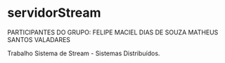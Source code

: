 # servidorStream

PARTICIPANTES DO GRUPO: FELIPE MACIEL DIAS DE SOUZA
                        MATHEUS SANTOS VALADARES
                        
Trabalho Sistema de Stream - Sistemas Distribuídos.
